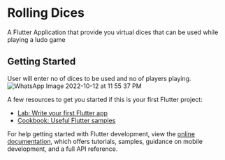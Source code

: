 # Rolling Dices

A Flutter Application that provide you virtual dices that can be used while playing a ludo game

## Getting Started

User will enter no of dices to be used and no of players playing.
![WhatsApp Image 2022-10-12 at 11 55 37 PM](https://user-images.githubusercontent.com/58217684/195425497-878f2be9-bcb1-44b5-ac62-4492e09008b1.jpeg)


A few resources to get you started if this is your first Flutter project:

- [Lab: Write your first Flutter app](https://docs.flutter.dev/get-started/codelab)
- [Cookbook: Useful Flutter samples](https://docs.flutter.dev/cookbook)

For help getting started with Flutter development, view the
[online documentation](https://docs.flutter.dev/), which offers tutorials,
samples, guidance on mobile development, and a full API reference.
